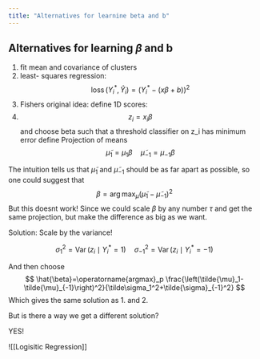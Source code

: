 ```yaml
---
title: "Alternatives for learnine beta and b"
---
```


## Alternatives for learning $\beta$ and b
1. fit mean and covariance of clusters
2. least- squares regression: $$
\operatorname{loss}\left(Y_i^*, \hat{Y}_i\right)=\left(Y_i^*-(x \beta+b)\right)^2
$$
3. Fishers original idea: define 1D scores: 
4. $$z_{i}= x_{i}\beta$$ and choose beta such that a threshold classifier on z_i has minimum error
define Projection of means 
$$
\tilde{\mu}_1=\mu_{1} \beta \quad \tilde{\mu}_{-1}=\mu_{-1} \beta
$$

The intuition tells us that $\tilde{\mu}_1$ and $\tilde{\mu}_{-1}$ should be as far apart as possible, so one could suggest that$$
\beta=\arg \max _\mu\left(\tilde{\mu}_1-\tilde{\mu}_{-1}\right)^2
$$
But this doesnt work!
Since we could scale $\beta$ by any number $\tau$ and get the same projection, but make the difference as big as we want.

Solution: Scale by the variance!

$$
\sigma_1^2=\operatorname{Var}\left(z_i \mid Y_i^*=1\right) \quad \sigma_{-1}^2=\operatorname{Var}\left(z_i \mid Y_i^*=-1\right)
$$

And then choose
$$
\hat{\beta}=\operatorname{argmax}_p \frac{\left(\tilde{\mu}_1-\tilde{\mu}_{-1}\right)^2}{\tilde\sigma_1^2+\tilde{\sigma}_{-1}^2}
$$
Which gives the same solution as 1. and 2.


But is there a way we get a different solution?

YES!

![[Logisitic Regression]]
